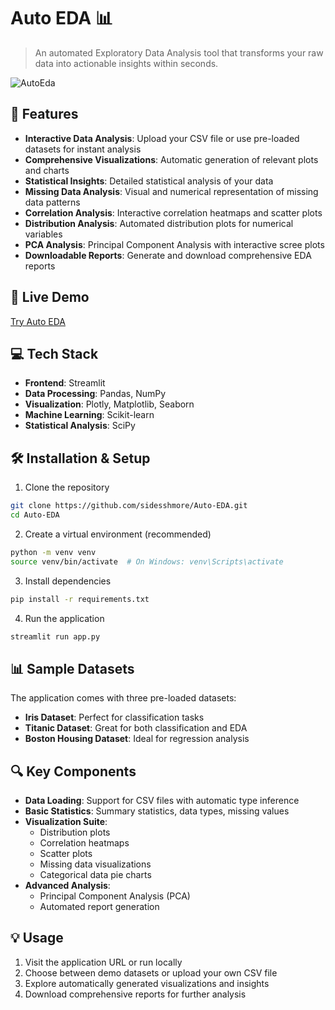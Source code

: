 

# Auto EDA 📊

> An automated Exploratory Data Analysis tool that transforms your raw data into actionable insights within seconds.

![AutoEda](https://github.com/user-attachments/assets/2d7944d9-cbea-4f5c-845f-07336dfa8cb1)

## 🌟 Features

- **Interactive Data Analysis**: Upload your CSV file or use pre-loaded datasets for instant analysis
- **Comprehensive Visualizations**: Automatic generation of relevant plots and charts
- **Statistical Insights**: Detailed statistical analysis of your data
- **Missing Data Analysis**: Visual and numerical representation of missing data patterns
- **Correlation Analysis**: Interactive correlation heatmaps and scatter plots
- **Distribution Analysis**: Automated distribution plots for numerical variables
- **PCA Analysis**: Principal Component Analysis with interactive scree plots
- **Downloadable Reports**: Generate and download comprehensive EDA reports

## 🚀 Live Demo

[Try Auto EDA](https://auto-eda.streamlit.app/)

## 💻 Tech Stack

- **Frontend**: Streamlit
- **Data Processing**: Pandas, NumPy
- **Visualization**: Plotly, Matplotlib, Seaborn
- **Machine Learning**: Scikit-learn
- **Statistical Analysis**: SciPy

## 🛠️ Installation & Setup

1. Clone the repository
```bash
git clone https://github.com/sidesshmore/Auto-EDA.git
cd Auto-EDA
```

2. Create a virtual environment (recommended)
```bash
python -m venv venv
source venv/bin/activate  # On Windows: venv\Scripts\activate
```

3. Install dependencies
```bash
pip install -r requirements.txt
```

4. Run the application
```bash
streamlit run app.py
```

## 📊 Sample Datasets

The application comes with three pre-loaded datasets:
- **Iris Dataset**: Perfect for classification tasks
- **Titanic Dataset**: Great for both classification and EDA
- **Boston Housing Dataset**: Ideal for regression analysis

## 🔍 Key Components

- **Data Loading**: Support for CSV files with automatic type inference
- **Basic Statistics**: Summary statistics, data types, missing values
- **Visualization Suite**: 
  - Distribution plots
  - Correlation heatmaps
  - Scatter plots
  - Missing data visualizations
  - Categorical data pie charts
- **Advanced Analysis**: 
  - Principal Component Analysis (PCA)
  - Automated report generation

## 💡 Usage

1. Visit the application URL or run locally
2. Choose between demo datasets or upload your own CSV file
3. Explore automatically generated visualizations and insights
4. Download comprehensive reports for further analysis
